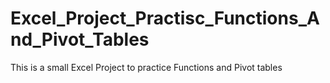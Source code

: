 # Excel_Project_Practisc_Functions_And_Pivot_Tables
This is a small Excel Project to practice Functions and Pivot tables
